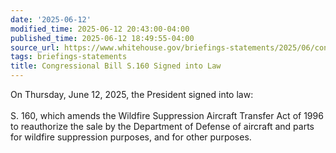 ```yaml
---
date: '2025-06-12'
modified_time: 2025-06-12 20:43:00-04:00
published_time: 2025-06-12 18:49:55-04:00
source_url: https://www.whitehouse.gov/briefings-statements/2025/06/congressional-bill-s-160-signed-into-law/
tags: briefings-statements
title: Congressional Bill S.160 Signed into Law
---
```

 
On Thursday, June 12, 2025, the President signed into law:  
   
S. 160, which amends the Wildfire Suppression Aircraft Transfer Act of
1996 to reauthorize the sale by the Department of Defense of aircraft
and parts for wildfire suppression purposes, and for other purposes.

